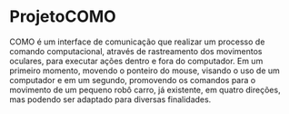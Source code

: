 # ProjetoCOMO
COMO é um interface de comunicação que realizar um processo de comando computacional, através de rastreamento dos movimentos oculares, para executar ações dentro e fora do computador. Em um primeiro momento, movendo o ponteiro do mouse, visando o uso de um computador e em um segundo, promovendo os comandos para o movimento de um pequeno robô carro, já existente, em quatro direções, mas podendo ser adaptado para diversas finalidades.
